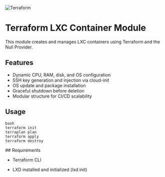 ![Terraform](https://img.shields.io/badge/Terraform-ready-blue)

# Terraform LXC Container Module

This module creates and manages LXC containers using Terraform and the Null Provider.

## Features

- Dynamic CPU, RAM, disk, and OS configuration
- SSH key generation and injection via cloud-init
- OS update and package installation
- Graceful shutdown before deletion
- Modular structure for CI/CD scalability

## Usage

```
bash
terraform init
terraplan plan
terraform apply
terraform destroy
```

## Requirements

* Terraform CLI

* LXD installed and initialized (lxd init)
